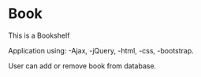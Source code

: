 # Book
This is a Bookshelf

Application using:
-Ajax,
-jQuery,
-html,
-css,
-bootstrap.

User can add or remove book from database.
